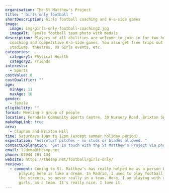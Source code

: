 ```yaml
---
organisation: The St Matthew's Project
title: " Girls only football "
shortDescription: Girls football coaching and 6-a-side games
image:
  image: img/girls-only-football-coaching2.jpg
  imageAlt: Female football team photo with medals
description: Players of all abilities are welcome to join in for two hours of
  coaching and competitive 6-a-side games. You also get free trips out to
  stadiums, theatres, Us Girls events, etc.
categories:
  category1: Physical Health
  category2: Friends
interests:
  - Sports
costValue: 0
costQualifier: ""
age:
  minAge: 11
  maxAge: 16
gender:
  - female
eligibility: ""
format: Meeting a group of people
location: Ferndale Community Sports Centre, 30 Nursery Road, Brixton SW9 8PB
makeMapLink: true
area:
  - Clapham and Brixton Hill
time: Saturdays 10am to 12pm (except summer holiday period)
expectation: "Astroturf pitches – no studs or blades allowed. "
contactExplanation: "Get in touch with the St Matthew's Project via phone or email. "
email: l.dema@thesmp.net
phone: 07944 101 134
website: https://thesmp.net/football/girls-only/
reviews:
  - comment: Coming to St. Matthew’s has really helped me as a person because
      playing here is like a dream. In Madrid, I used to play football, but on
      the streets, so never really in a team. Here, I am playing with other
      girls, as a team. It’s really nice. I love it.
---
```

